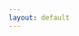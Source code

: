 ```yaml
---
layout: default
---
```

<!-- 
<article class="w-full max-w-none py-8">
  <h2>
    {{ page.title | escape }}
  </h2>
  <div class="{{ page.markdown }} max-w-none text-justify leading-6 py-6">
    {{ content }}
  </div>
</article>
-->